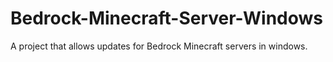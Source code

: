 # Bedrock-Minecraft-Server-Windows
A project that allows updates for Bedrock Minecraft servers in windows.
